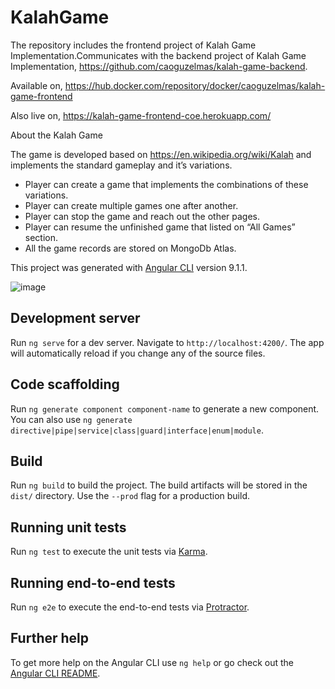 # KalahGame

The repository includes the frontend project of Kalah Game Implementation.Communicates with the backend project of Kalah Game Implementation, https://github.com/caoguzelmas/kalah-game-backend. 

Available on, https://hub.docker.com/repository/docker/caoguzelmas/kalah-game-frontend

Also live on, https://kalah-game-frontend-coe.herokuapp.com/ 


About the Kalah Game

The game is developed based on https://en.wikipedia.org/wiki/Kalah and implements the standard gameplay and it’s variations.

- Player can create a game that implements the combinations of these variations. 
- Player can create multiple games one after another.
- Player can stop the game and reach out the other pages.
- Player can resume the unfinished game that listed on “All Games” section. 
- All the game records are stored on MongoDb Atlas.


This project was generated with [Angular CLI](https://github.com/angular/angular-cli) version 9.1.1.

![image](https://user-images.githubusercontent.com/41612346/183049273-e7949c79-133a-4240-9e3e-cae1ec80d594.png)


## Development server

Run `ng serve` for a dev server. Navigate to `http://localhost:4200/`. The app will automatically reload if you change any of the source files.

## Code scaffolding

Run `ng generate component component-name` to generate a new component. You can also use `ng generate directive|pipe|service|class|guard|interface|enum|module`.

## Build

Run `ng build` to build the project. The build artifacts will be stored in the `dist/` directory. Use the `--prod` flag for a production build.

## Running unit tests

Run `ng test` to execute the unit tests via [Karma](https://karma-runner.github.io).

## Running end-to-end tests

Run `ng e2e` to execute the end-to-end tests via [Protractor](http://www.protractortest.org/).

## Further help

To get more help on the Angular CLI use `ng help` or go check out the [Angular CLI README](https://github.com/angular/angular-cli/blob/master/README.md).
